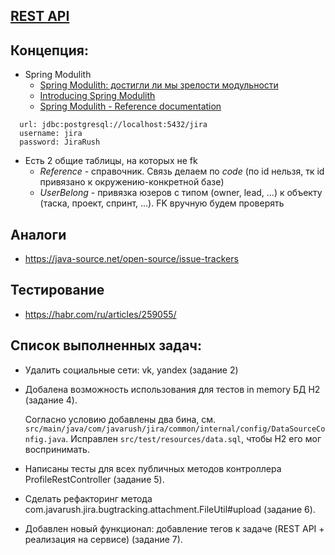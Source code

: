 ## [REST API](http://localhost:8080/doc)

## Концепция:

- Spring Modulith
    - [Spring Modulith: достигли ли мы зрелости модульности](https://habr.com/ru/post/701984/)
    - [Introducing Spring Modulith](https://spring.io/blog/2022/10/21/introducing-spring-modulith)
    - [Spring Modulith - Reference documentation](https://docs.spring.io/spring-modulith/docs/current-SNAPSHOT/reference/html/)

```
  url: jdbc:postgresql://localhost:5432/jira
  username: jira
  password: JiraRush
```

- Есть 2 общие таблицы, на которых не fk
    - _Reference_ - справочник. Связь делаем по _code_ (по id нельзя, тк id привязано к окружению-конкретной базе)
    - _UserBelong_ - привязка юзеров с типом (owner, lead, ...) к объекту (таска, проект, спринт, ...). FK вручную будем
      проверять

## Аналоги

- https://java-source.net/open-source/issue-trackers

## Тестирование

- https://habr.com/ru/articles/259055/

## Список выполненных задач:
- Удалить социальные сети: vk, yandex (задание 2)

[//]: # (  Удалены VkOAuth2UserDataHandler и YandexOAuth2UserDataHandler, почищены register.html, login.html, application.yaml и ProfileTestData.java.)

- Добалена возможность использования для тестов in memory БД H2 (задание 4).
  
  Согласно условию добавлены два бина, см. ```src/main/java/com/javarush/jira/common/internal/config/DataSourceConfig.java```.
  Исправлен ```src/test/resources/data.sql```, чтобы H2 его мог воспринимать.

[//]: # (TODO РАЗОБРАТЬСЯ УСЛОВНЫМ ОГРАНИЦЕНИЕМ В АШ2 )

- Написаны тесты для всех публичных методов контроллера ProfileRestController (задание 5).

- Сделать рефакторинг метода com.javarush.jira.bugtracking.attachment.FileUtil#upload (задание 6).

- Добавлен новый функционал: добавление тегов к задаче (REST API + реализация на сервисе) (задание 7).

[//]: # (TODO РАЗОБРАТЬСЯ С ВАЛИДАЦИЕЙ, написать тесты)


  
  
    